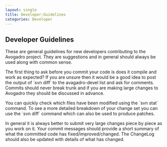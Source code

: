 ```yaml
---
layout: single
title: Developer:Guidelines
categories: Developer
---
```




Developer Guidelines
--------------------

These are general guidelines for new developers contributing to the Avogadro project. They are suggestions and in general should always be used along with common sense.

The first thing to ask before you commit your code is does it compile and work as expected? If you are unsure then it would be a good idea to post the output of \`svn diff\` to the avagadro-devel list and ask for comments. Commits should never break trunk and if you are making large changes to Avogadro they should be discussed in advance.

You can quickly check which files have been modified using the \`svn stat\` command. To see a more detailed breakdown of your change set you can use the \`svn diff\` command which can also be used to produce patches.

In general it is always better to submit very large changes piece by piece as you work on it. Your commit messages should provide a short summary of what the committed code has fixed/improved/changed. The ChangeLog should also be updated with details of what has changed.

